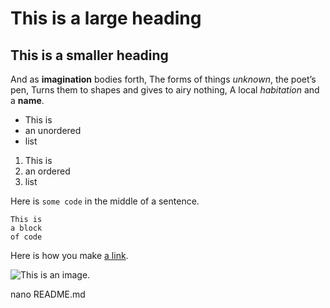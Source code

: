 # This is a large heading

## This is a smaller heading

And as **imagination** bodies forth,
The forms of things *unknown*, the poet’s pen,
Turns them to shapes and gives to airy nothing,
A local *habitation* and a **name**.

- This is
- an unordered
- list

1. This is
2. an ordered
3. list

Here is `some code` in the middle of a sentence.

```
This is
a block
of code
```
Here is how you make [a link](https://www.wikipedia.org/).

![This is an image.](http://coonamor.com/wp-content/uploads/2019/06/Rock-Amsterdam2.jpg)

nano README.md
